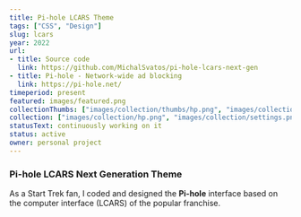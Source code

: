```yaml
---
title: Pi-hole LCARS Theme
tags: ["CSS", "Design"]
slug: lcars
year: 2022
url:
- title: Source code
  link: https://github.com/MichalSvatos/pi-hole-lcars-next-gen
- title: Pi-hole - Network-wide ad blocking
  link: https://pi-hole.net/
timeperiod: present
featured: images/featured.png
collectionThumbs: ["images/collection/thumbs/hp.png", "images/collection/thumbs/settings.png", "images/collection/thumbs/group.png"]
collection: ["images/collection/hp.png", "images/collection/settings.png", "images/collection/group.png"]
statusText: continuously working on it
status: active 
owner: personal project
---
```


### Pi-hole LCARS Next Generation Theme
As a Start Trek fan, I coded and designed the **Pi-hole** interface based on the computer interface (LCARS) of the popular franchise.
